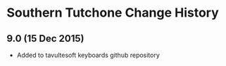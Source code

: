 Southern Tutchone Change History
============================

9.0 (15 Dec 2015)
-----------------

* Added to tavultesoft keyboards github repository
